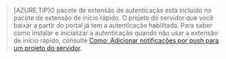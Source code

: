 
>[AZURE.TIP]O pacote de extensão de autenticação está incluído no pacote de extensão de início rápido. O projeto do servidor que você baixar a partir do portal já tem a autenticação habilitada. Para saber como instalar e inicializar a autenticação quando não usar a extensão de início rápido, consulte [Como: Adicionar notificações por push para um projeto do servidor](../articles/app-service-mobile/app-service-mobile-dotnet-backend-how-to-use-server-sdk.md#how-to-add-authentication-to-a-server-project).

<!---HONumber=Nov15_HO1-->